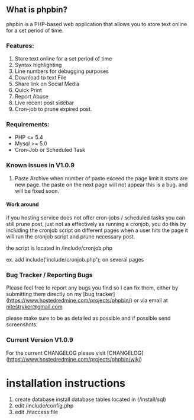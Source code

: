 

## What is phpbin?

phpbin is a PHP-based web application that allows you to store text online for a set period of time.

### Features:

1. Store text online for a set period of time
2. Syntax highlighting
3. Line numbers for debugging purposes 
4. Download to text File
5. Share link on Social Media
6. Quick Print  
7. Report Abuse 
8. Live recent post sidebar 
9. Cron-job to prune expired post. 

### Requirements:

- PHP <= 5.4
- Mysql >= 5.0
- Cron-Job or Scheduled Task

### Known issues in V1.0.9

1. Paste Archive when  number of paste exceed the page limit it starts are new     page. the paste on the next page will not appear this is a bug. and will be fixed soon.
   

#### Work around 

if you hosting service does not offer cron-jobs / scheduled tasks you can still prune post, 
just not as effectively as running a cronjob, you do this  by including the cronjob script on different pages
when a user hits the page it will run the cronjob script and prune necessary post.

the script is located in /include/cronjob.php  

ex. add   include('include/cronjob.php');    on several pages

### Bug Tracker / Reporting Bugs 

Please feel free to report any bugs you find so I can fix them,
either by submitting them directly on my [bug tracker] (https://www.hostedredmine.com/projects/phpbin/)
or via email at [nitestryker@gmail.com](mailto:nitestryker@gmail.com)

please make sure to be as detailed as possible and if possible send screenshots.


### Current Version V1.0.9

For the current CHANGELOG please visit [CHANGELOG] (https://www.hostedredmine.com/projects/phpbin/wiki)

installation instructions
======
      
   1.  create database install database tables located in (/install/sql) 
   2.  edit  /include/config.php 
   3.  edit .htaccess file  
  
